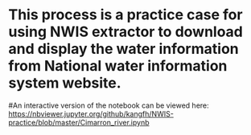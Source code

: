 # This process is a practice case for using NWIS extractor to download and display the water information from National water information system website.

#An interactive version of the notebook can be viewed here:
https://nbviewer.jupyter.org/github/kangfh/NWIS-practice/blob/master/Cimarron_river.ipynb
